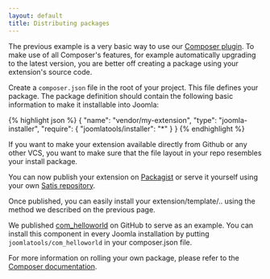 ```yaml
---
layout: default
title: Distributing packages
---
```


The previous example is a very basic way to use our [Composer plugin](https://github.com/joomlatools/joomla-composer). To make use of all Composer's features, for example automatically upgrading to the latest version, you are better off creating a package using your extension's source code.

Create a `composer.json` file in the root of your project. This file defines your package. The package definition should contain the following basic information to make it installable into Joomla:

{% highlight json %}
{
    "name": "vendor/my-extension",
    "type": "joomla-installer",
    "require": {
        "joomlatools/installer": "*"
    }
}
{% endhighlight %}

If you want to make your extension available directly from Github or any other VCS, you want to make sure that the file layout in your repo resembles your install package.

You can now publish your extension on [Packagist](https://packagist.org/) or serve it yourself using your own [Satis repository](http://getcomposer.org/doc/articles/handling-private-packages-with-satis.md).

Once published, you can easily install your extension/template/.. using the method we described on the previous page.

We published [com_helloworld](https://github.com/joomlatools/joomla-com_helloworld) on GitHub to serve as an example. You can install this component in every Joomla installation by putting `joomlatools/com_helloworld` in your composer.json file.

For more information on rolling your own package, please refer to the [Composer documentation](http://getcomposer.org/doc/02-libraries.md).
